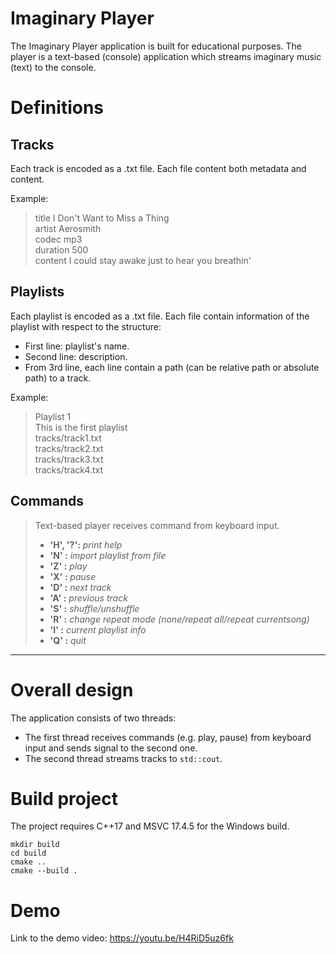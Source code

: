 # Imaginary Player
The Imaginary Player application is built for educational purposes. The player is a text-based (console) application which streams imaginary music (text) to the console.
# Definitions
## Tracks

Each track is encoded as a .txt file. Each file content both metadata and content.

Example:  

>title I Don't Want to Miss a Thing  
>artist Aerosmith  
>codec mp3  
>duration 500  
>content I could stay awake just to hear you breathin'  

## Playlists

Each playlist is encoded as a .txt file. Each file contain information of the playlist with respect to the structure:  
- First line: playlist's name.  
- Second line: description.  
- From 3rd line, each line contain a path (can be relative path or absolute path) to a track.  

Example:

>Playlist 1  
>This is the first playlist  
>tracks/track1.txt  
>tracks/track2.txt  
>tracks/track3.txt  
>tracks/track4.txt  

## Commands

> Text-based player receives command from keyboard input.  
> - **'H', '?':** *print help*  
> - **'N'     :** *import playlist from file*  
> - **'Z'     :** *play*  
> - **'X'     :** *pause*  
> - **'D'     :** *next track*  
> - **'A'     :** *previous track*  
> - **'S'     :** *shuffle/unshuffle*  
> - **'R'     :** *change repeat mode (none/repeat all/repeat currentsong)*  
> - **'I'     :** *current playlist info*  
> - **'Q'     :** *quit*  
----------------------------------------------------------

# Overall design
The application consists of two threads:
- The first thread receives commands (e.g. play, pause) from keyboard input and sends signal to the second one.
- The second thread streams tracks to ```std::cout```.
# Build project
The project requires C++17 and MSVC 17.4.5 for the Windows build.
```
mkdir build
cd build
cmake ..
cmake --build .
```
# Demo
Link to the demo video: https://youtu.be/H4RiD5uz6fk
